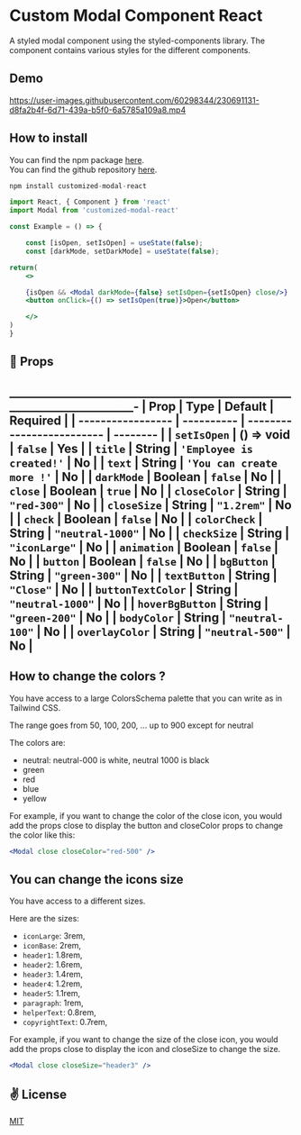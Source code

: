 # Custom Modal Component  React

A styled modal component using the styled-components library. The component contains various styles for the different components.

## Demo




https://user-images.githubusercontent.com/60298344/230691131-d8fa2b4f-6d71-439a-b5f0-6a5785a109a8.mp4


## How to install

You can find the npm package [here](https://github.com/laminemessaci/ModaleNpm).\
You can find the github repository [here](https://github.com/laminemessaci/ModaleNpm).

```jsx
npm install customized-modal-react
```

```jsx
import React, { Component } from 'react'
import Modal from 'customized-modal-react'

const Example = () => {

    const [isOpen, setIsOpen] = useState(false);
    const [darkMode, setDarkMode] = useState(false);

return(
    <>

    {isOpen && <Modal darkMode={false} setIsOpen={setIsOpen} close/>}
    <button onClick={() => setIsOpen(true)}>Open</button>

    </>
)
}
```

## 📌 Props

________________________________________________________________________-
| Prop              | Type       | Default                   | Required |
| ----------------- | ---------- | ------------------------- | -------- |
| `setIsOpen`       | () => void | `false`                   | Yes      |
| `title`           | String     | `'Employee is created!'`  | No       |
| `text`            | String     | `'You can create more !'` | No       |
| `darkMode`        | Boolean    | `false`                   | No       |
| `close`           | Boolean    | `true`                    | No       |
| `closeColor`      | String     | `"red-300"`               | No       |
| `closeSize`       | String     | `"1.2rem"`                | No       |
| `check`           | Boolean    | `false`                   | No       |
| `colorCheck`      | String     | `"neutral-1000"`          | No       |
| `checkSize`       | String     | `"iconLarge"`             | No       |
| `animation`       | Boolean    | `false`                   | No       |
| `button`          | Boolean    | `false`                   | No       |
| `bgButton`        | String     | `"green-300"`             | No       |
| `textButton`      | String     | `"Close"`                 | No       |
| `buttonTextColor` | String     | `"neutral-1000"`          | No       |
| `hoverBgButton`   | String     | `"green-200"`             | No       |
| `bodyColor`       | String     | `"neutral-100"`           | No       |
| `overlayColor`    | String     | `"neutral-500"`           | No       |
-------------------------------------------------------------------------

## How to change the colors ?

You have access to a large ColorsSchema palette that you can write as in Tailwind CSS.

The range goes from 50, 100, 200, ... up to 900 except for neutral

The colors are:

- neutral: neutral-000 is white, neutral 1000 is black
- green
- red
- blue
- yellow

For example, if you want to change the color of the close icon, you would add the props close to display the button and closeColor props to change the color like this:

```jsx
<Modal close closeColor="red-500" />
```

## You can change the icons size

You have access to a different sizes.

Here are the sizes:

- `iconLarge`: 3rem,
- `iconBase`: 2rem,
- `header1`: 1.8rem,
- `header2`: 1.6rem,
- `header3`: 1.4rem,
- `header4`: 1.2rem,
- `header5`: 1.1rem,
- `paragraph`: 1rem,
- `helperText`: 0.8rem,
- `copyrightText`: 0.7rem,

For example, if you want to change the size of the close icon, you would add the props close to display the icon and closeSize to change the size.

```jsx
<Modal close closeSize="header3" />
```

## ✌️ License

[MIT](https://opensource.org/licenses/MIT)
